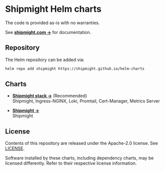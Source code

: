 # Shipmight Helm charts

The code is provided as-is with no warranties.

See [**shipmight.com →**](https://shipmight.com) for documentation.

## Repository

The Helm repository can be added via:

```bash
helm repo add shipmight https://shipmight.github.io/helm-charts
```

## Charts

- [**Shipmight stack →**](./charts/shipmight-stack/README.md) (Recommended)  
  Shipmight, Ingress-NGINX, Loki, Promtail, Cert-Manager, Metrics Server

- [**Shipmight →**](./charts/shipmight/README.md)  
  Shipmight

## License

Contents of this repository are released under the Apache-2.0 license. See [LICENSE](LICENSE).

Software installed by these charts, including dependency charts, may be licensed differently. Refer to their respective license information.
